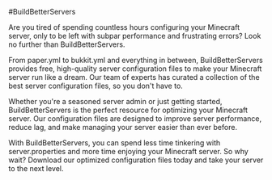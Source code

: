#BuildBetterServers

Are you tired of spending countless hours configuring your Minecraft server, only to be left with subpar performance and frustrating errors? Look no further than BuildBetterServers.

From paper.yml to bukkit.yml and everything in between, BuildBetterServers provides free, high-quality server configuration files to make your Minecraft server run like a dream. Our team of experts has curated a collection of the best server configuration files, so you don't have to.

Whether you're a seasoned server admin or just getting started, BuildBetterServers is the perfect resource for optimizing your Minecraft server. Our configuration files are designed to improve server performance, reduce lag, and make managing your server easier than ever before.

With BuildBetterServers, you can spend less time tinkering with server.properties and more time enjoying your Minecraft server. So why wait? Download our optimized configuration files today and take your server to the next level.
